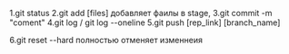 1.git status
2.git add [files] добавляет фаилы в stage,
3.git commit -m "coment"
4.git log / git log --oneline
5.git push [rep_link] [branch_name]

6.git reset --hard полностью отменяет изменнеия